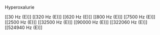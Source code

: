 Hyperoxalurie

[[30 Hz (E)]]
[[320 Hz (E)]]
[[620 Hz (E)]]
[[800 Hz (E)]]
[[7500 Hz (E)]]
[[2500 Hz (E)]]
[[32500 Hz (E)]]
[[90000 Hz (E)]]
[[322060 Hz (E)]]
[[524940 Hz (E)]]